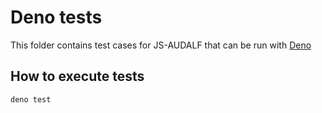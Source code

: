 # Deno tests

This folder contains test cases for JS-AUDALF that can be run with [Deno](https://deno.land/)

## How to execute tests

```bash
deno test
```
